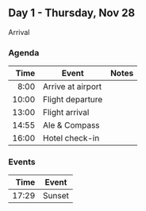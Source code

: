 ## Day 1 - Thursday, Nov 28

Arrival


### Agenda

| Time | Event             | Notes |
|-----:|-------------------|-------|
|  8:00|Arrive at airport  | |
| 10:00|Flight departure   | |
| 13:00|Flight arrival     | |
| 14:55|Ale & Compass      | |
| 16:00|Hotel check-in     | |


### Events

| Time | Event        |
|-----:|--------------|
| 17:29| Sunset       |

